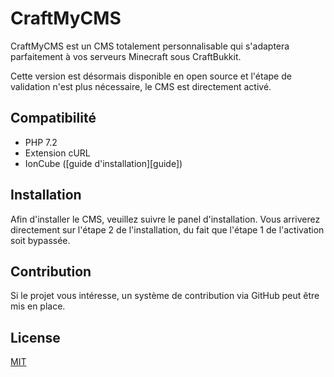 # CraftMyCMS

CraftMyCMS est un CMS totalement personnalisable qui s'adaptera parfaitement à vos serveurs Minecraft sous CraftBukkit.

Cette version est désormais disponible en open source et l'étape de validation n'est plus nécessaire, le CMS est directement activé.

## Compatibilité

- PHP 7.2
- Extension cURL
- IonCube ([guide d'installation][guide])

## Installation

Afin d'installer le CMS, veuillez suivre le panel d'installation. Vous arriverez directement sur l'étape 2 de l'installation, du fait que l'étape 1 de l'activation soit bypassée.

## Contribution
Si le projet vous intéresse, un système de contribution via GitHub peut être mis en place.

## License
[MIT](https://choosealicense.com/licenses/mit/)

